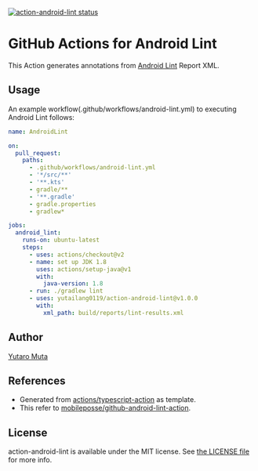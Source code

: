 <a href="https://github.com/yutailang0119/action-android-lint/actions"><img alt="action-android-lint status" src="https://github.com/yutailang0119/action-android-lint/workflows/build-test/badge.svg"></a>

# GitHub Actions for Android Lint

This Action generates annotations from [Android Lint](https://developer.android.com/studio/write/lint) Report XML.

## Usage

An example workflow(.github/workflows/android-lint.yml) to executing Android Lint follows:

```yml
name: AndroidLint

on:
  pull_request:
    paths:
      - .github/workflows/android-lint.yml
      - '*/src/**'
      - '**.kts'
      - gradle/**
      - '**.gradle'
      - gradle.properties
      - gradlew*

jobs:
  android_lint:
    runs-on: ubuntu-latest
    steps:
      - uses: actions/checkout@v2
      - name: set up JDK 1.8
        uses: actions/setup-java@v1
        with:
          java-version: 1.8
      - run: ./gradlew lint
      - uses: yutailang0119/action-android-lint@v1.0.0
        with:
          xml_path: build/reports/lint-results.xml
```

## Author

[Yutaro Muta](https://github.com/yutailang0119)

## References

- Generated from [actions/typescript-action](https://github.com/actions/typescript-action) as template.
- This refer to [mobileposse/github-android-lint-action](https://github.com/mobileposse/github-android-lint-action).

## License

action-android-lint is available under the MIT license. See [the LICENSE file](./LICENSE) for more info.
